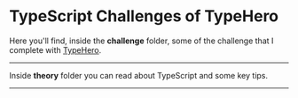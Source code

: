 # TypeScript Challenges of TypeHero

Here you'll find, inside the **challenge** folder, some of the challenge that I complete with [TypeHero](https://typehero.dev/).

---

Inside **theory** folder you can read about TypeScript and some key tips.

---